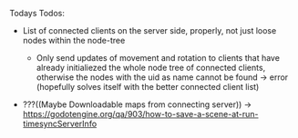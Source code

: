 Todays Todos:

* List of connected clients on the server side, properly, not just loose nodes within the node-tree
    * Only send updates of movement and rotation to clients that have already initialiezed the whole node tree of connected clients, otherwise the nodes with the uid as name cannot be found -> error (hopefully solves itself with the better connected client list)





* ???((Maybe Downloadable maps from connecting server)) -> https://godotengine.org/qa/903/how-to-save-a-scene-at-run-timesyncServerInfo